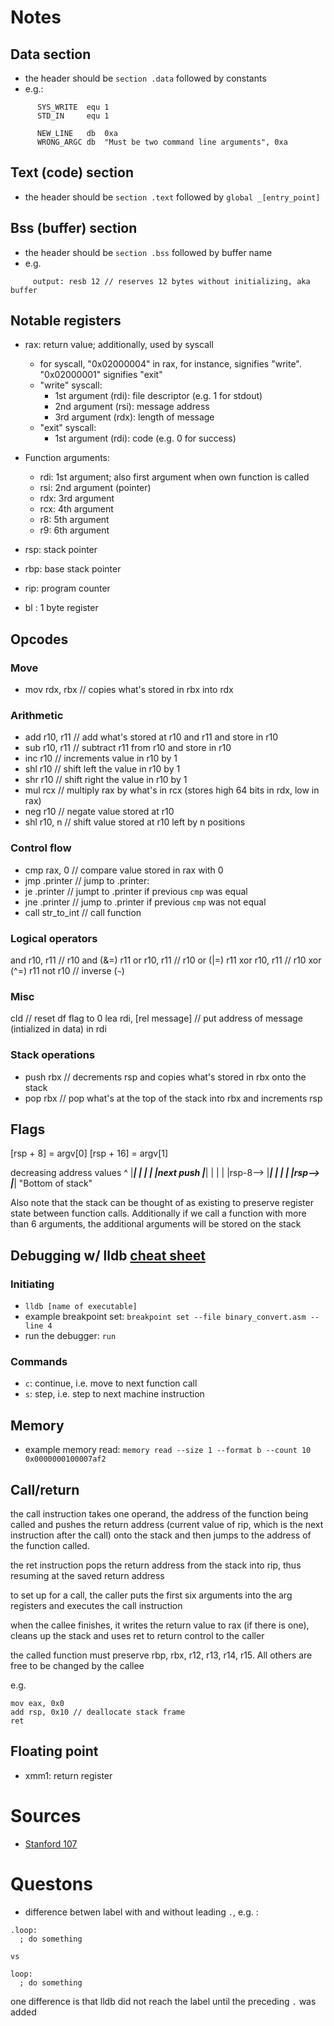 # Notes

## Data section
* the header should be `section .data` followed by constants 
* e.g.:
```
	  SYS_WRITE  equ 1 
	  STD_IN     equ 1

	  NEW_LINE   db  0xa
	  WRONG_ARGC db  "Must be two command line arguments", 0xa
```

## Text (code) section
* the header should be `section .text` followed by `global _[entry_point]`

## Bss (buffer) section
* the header should be `section .bss` followed by buffer name 
* e.g. 
```
     output: resb 12 // reserves 12 bytes without initializing, aka buffer
```

## Notable registers
* rax: return value; additionally, used by syscall 
	* for syscall, "0x02000004" in rax, for instance, signifies "write". "0x02000001" signifies "exit"
	* "write" syscall: 
		* 1st argument (rdi): file descriptor (e.g. 1 for stdout)
		* 2nd argument (rsi): message address
		* 3rd argument (rdx): length of message
	* "exit" syscall: 
		* 1st argument (rdi): code (e.g. 0 for success)

* Function arguments: 
	* rdi: 1st argument; also first argument when own function is called
	* rsi: 2nd argument (pointer)
	* rdx: 3rd argument 
	* rcx: 4th argument 
	* r8:  5th argument 
	* r9:  6th argument 

* rsp: stack pointer
* rbp: base stack pointer 
* rip: program counter
* bl : 1 byte register

## Opcodes
### Move
* mov rdx, rbx // copies what's stored in rbx into rdx 

### Arithmetic
* add r10, r11 // add what's stored at r10 and r11 and store in r10
* sub r10, r11 // subtract r11 from r10 and store in r10 
* inc r10      // increments value in r10 by 1
* shl r10      // shift left the value in r10 by 1
* shr r10      // shift right the value in r10 by 1 
* mul rcx      // multiply rax by what's in rcx (stores high 64 bits in rdx, low in rax)
* neg r10      // negate value stored at r10
* shl r10, n   // shift value stored at r10 left by n positions

### Control flow
* cmp rax, 0      // compare value stored in rax with 0 
* jmp .printer    // jump to .printer:
* je .printer     // jumpt to .printer if previous `cmp` was equal
* jne .printer    // jump to .printer if previous `cmp` was not equal
* call str_to_int // call function 

### Logical operators
and r10, r11 // r10 and (&=) r11
or r10, r11  // r10 or (|=) r11
xor r10, r11 // r10 xor (^=) r11
not r10      // inverse  (`~`)

### Misc 
cld // reset df flag to 0
lea rdi, [rel message] // put address of message (intialized in data) in rdi

### Stack operations 
* push rbx // decrements rsp and copies what's stored in rbx onto the stack
* pop rbx  // pop what's at the top of the stack into rbx and increments rsp

## Flags 
[rsp + 8]  = argv[0]
[rsp + 16] = argv[1]

decreasing address values
^           |_______|
|           |       |
|next push  |_______| 
|           |       |
|rsp-8-->   |_______|
|           |       |
|rsp-->     |_______|
             "Bottom of stack"

Also note that the stack can be thought of as existing to preserve 
register state between function calls. Additionally if we call a function 
with more than 6 arguments, the additional arguments will be stored on 
the stack

## Debugging w/ lldb [cheat sheet](https://www.nesono.com/sites/default/files/lldb%20cheat%20sheet.pdf)
### Initiating 
* `lldb [name of executable]`
* example breakpoint set: `breakpoint set --file binary_convert.asm --line 4`
* run the debugger: `run`

### Commands 
* `c`: continue, i.e. move to next function call 
* `s`: step, i.e. step to next machine instruction 

## Memory 
* example memory read: `memory read --size 1 --format b --count 10 0x0000000100007af2`

## Call/return
the call instruction takes one operand, the address of the function being called and pushes the return address (current value of rip, which is the next instruction after the call) onto the stack and then jumps to the address of the function called.

the ret instruction pops the return address from the stack into rip, thus resuming at the saved return address

to set up for a call, the caller puts the first six arguments into the arg registers and executes the call instruction

when the callee finishes, it writes the return value to rax (if there is one), cleans up the stack and uses ret to return control to the caller

the called function must preserve rbp, rbx, r12, r13, r14, r15. All others are free to be changed by the callee 

e.g. 
```
mov eax, 0x0
add rsp, 0x10 // deallocate stack frame
ret 
```

## Floating point
* xmm1: return register 

# Sources 
* [Stanford 107](https://web.stanford.edu/class/cs107/guide/x86-64.html#common-instructions)


# Questons
* difference betwen label with and without leading `.`, e.g. :
```
.loop:
  ; do something

vs 

loop: 
  ; do something 
```
one difference is that lldb did not reach the label until the preceding `.` was added
